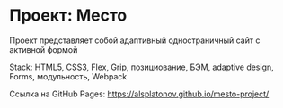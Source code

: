 # Проект: Место

Проект представляет собой адаптивный одностраничный сайт с активной формой

Stack: HTML5, CSS3, Flex, Grip, позициование, БЭМ,  adaptive design, Forms, модульность, Webpack

Ссылка на GitHub Pages: https://alsplatonov.github.io/mesto-project/

